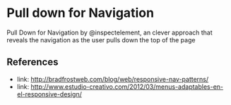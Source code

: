 Pull down for Navigation
===============================

Pull Down for Navigation by @inspectelement, an clever approach that reveals the navigation as the user pulls down the top of the page

## References
* link: http://bradfrostweb.com/blog/web/responsive-nav-patterns/
* link: http://www.estudio-creativo.com/2012/03/menus-adaptables-en-el-responsive-design/ 